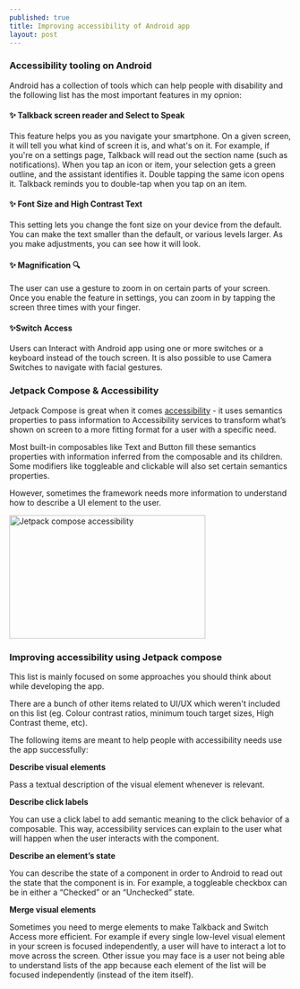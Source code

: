 ```yaml
---
published: true
title: Improving accessibility of Android app
layout: post
---
```


### Accessibility tooling on Android

Android has a collection of tools which can help people with disability and the following list has the most important features in my opnion:

#### ✨ Talkback screen reader and Select to Speak 

This feature helps you as you navigate your smartphone. On a given screen, it will tell you what kind of screen it is, and what's on it. For example, if you're on a settings page, Talkback will read out the section name (such as notifications). When you tap an icon or item, your selection gets a green outline, and the assistant identifies it. Double tapping the same icon opens it. Talkback reminds you to double-tap when you tap on an item.

#### ✨ Font Size and High Contrast Text 

This setting lets you change the font size on your device from the default. You can make the text smaller than the default, or various levels larger. As you make adjustments, you can see how it will look.

#### ✨ Magnification 🔍

The user can use a gesture to zoom in on certain parts of your screen. Once you enable the feature in settings, you can zoom in by tapping the screen three times with your finger.

#### ✨Switch Access 

Users can Interact with Android app using one or more switches or a keyboard instead of the touch screen. It is also possible to use Camera Switches to navigate with facial gestures.


### Jetpack Compose & Accessibility

Jetpack Compose is great when it comes [accessibility] - it uses semantics properties to pass information to Accessibility services to transform what’s shown on screen to a more fitting format for a user with a specific need.

Most built-in composables like Text and Button fill these semantics properties with information inferred from the composable and its children. Some modifiers like toggleable and clickable will also set certain semantics properties.

However, sometimes the framework needs more information to understand how to describe a UI element to the user.

<img src="http://maikotrindade.github.io/public/img/mobile-accessibility.png" width="350" height="220" alt="Jetpack compose accessibility"/> 

### Improving accessibility using Jetpack compose

This list is mainly focused on some approaches you should think about while developing the app.

There are a bunch of other items related to UI/UX which weren't included on this list (eg. Colour contrast ratios, minimum touch target sizes, High Contrast theme, etc).

The following items are meant to help people with accessibility needs use the app successfully:

**Describe visual elements**

Pass a textual description of the visual element whenever is relevant.

**Describe click labels**

You can use a click label to add semantic meaning to the click behavior of a composable. This way, accessibility services can explain to the user what will happen when the user interacts with the component.

**Describe an element’s state**

You can describe the state of a component in order to Android to read out the state that the component is in. For example, a toggleable checkbox can be in either a “Checked” or an “Unchecked” state.

**Merge visual elements**

Sometimes you need to merge elements to make Talkback and Switch Access more efficient.
For example if every single low-level visual element in your screen is focused independently, a user will have to interact a lot to move across the screen. Other issue you may face is a user not being able to understand lists of the app because each element of the list will be focused independently (instead of the item itself).

[accessibility]: https://developer.android.com/develop/ui/compose/accessibility
